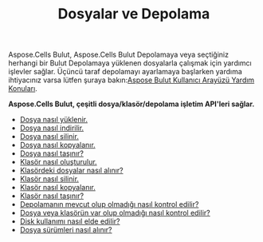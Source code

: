 ﻿---
title: Dosyalar ve Depolama
second_title: Aspose.Cells Cloud Documen
type: docs
url: /tr/files-and-storage/
aliases: [/working-with-files-and-storage-using-aspose-cells-cloud/]
keywords: Learn how to work with Aspose Cells Cloud file storage
description: Aspose Cells Bulut dosya depolamayla nasıl çalışılacağını öğrenin. SDK çeşitli geliştirme dillerini destekler. Bunlar arasında Android, C#, Go, Java, NodeJS, Perl, PHP, Python, Ruby ve Swift bulunur
weight: 100
kwords: Excel, Office Cloud, REST API, Elektronik Tablo, PDF, CSV, Json, Markdwon, Dosyalar ve Depolama
---
Aspose.Cells Bulut, Aspose.Cells Bulut Depolamaya veya seçtiğiniz herhangi bir Bulut Depolamaya yüklenen dosyalarla çalışmak için yardımcı işlevler sağlar. Üçüncü taraf depolamayı ayarlamaya başlarken yardıma ihtiyacınız varsa lütfen şuraya bakın:[Aspose Bulut Kullanıcı Arayüzü Yardım Konuları](https://docs.aspose.cloud/display/totalcloud/Aspose+Cloud+UI+Help+Topics).

**Aspose.Cells Bulut, çeşitli dosya/klasör/depolama işletim API'leri sağlar.**
- [Dosya nasıl yüklenir.](/cells/tr/file/upload/)
- [Dosya nasıl indirilir.](/cells/tr/file/download/)
- [Dosya nasıl silinir.](/cells/tr/file/delete/)
- [Dosya nasıl kopyalanır.](/cells/tr/file/copy/)
- [Dosya nasıl taşınır?](/cells/tr/file/move/)
- [Klasör nasıl oluşturulur.](/cells/tr/folder/create/)
- [Klasördeki dosyalar nasıl alınır?](/cells/tr/folder/get-files/)
- [Klasör nasıl silinir.](/cells/tr/folder/delete/)
- [Klasör nasıl kopyalanır.](/cells/tr/folder/copy/)
- [Klasör nasıl taşınır?](/cells/tr/folder/move/)
- [Depolamanın mevcut olup olmadığı nasıl kontrol edilir?](/cells/tr/storage/exist/)
- [Dosya veya klasörün var olup olmadığı nasıl kontrol edilir?](/cells/tr/storage/object-exists/)
- [Disk kullanımı nasıl elde edilir?](/cells/tr/storage/disc-usage/)
- [Dosya sürümleri nasıl alınır?](/cells/tr/storage/file-versions/)    
